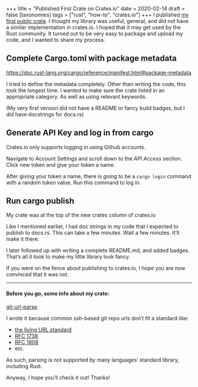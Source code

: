 +++
title = "Published First Crate on Crates.io"
date = 2020-02-14
draft = false 
[taxonomies]
tags = ["rust", "how-to", "crates.io"]
+++
I published [my first public crate](https://crates.io/crates/git-url-parse). I thought my library was useful, general, and did not have a similar implementation in crates.io. I hoped that it may get used by the Rust community. It turned out to be very easy to package and upload my code, and I wanted to share my process.

## Complete Cargo.toml with package metadata

https://doc.rust-lang.org/cargo/reference/manifest.html#package-metadata

I tried to define the metadata completely. Other than writing the code, this took the longest time. I wanted to make sure the crate listed in an appropriate category. As well as using relevant keywords.

(My very first version did not have a README or fancy build badges, but I did have docstrings for docs.rs)

## Generate API Key and log in from cargo

Crates.io only supports logging in using Github accounts.

Navigate to Account Settings and scroll down to the *API Access* section. Click new token and give your token a name.

After giving your token a name, there is going to be a `cargo login` command with a random token value. Run this command to log in.

## Run cargo publish

My crate was at the top of the new crates column of crates.io

Like I mentioned earlier, I had doc strings in my code that I expected to publish to docs.rs. This can take a few minutes. Wait a few minutes. It’ll make it there.

I later followed up with writing a complete README.md, and added badges. That’s all it took to make my little library look fancy.

If you were on the fence about publishing to crates.io, I hope you are now convinced that it was not.

---

#### Before you go, some info about my crate:
[git-url-parse](https://crates.io/crates/git-url-parse).

I wrote it because common ssh-based git repo urls don’t fit a standard like:
* [the living URL standard](https://url.spec.whatwg.org/)
* [RFC 1738](https://tools.ietf.org/html/rfc1738)
* [RFC 1808](https://tools.ietf.org/html/rfc1808.html)
* etc.

As such, parsing is not supported by many languages’ standard library, including Rust.

Anyway, I hope you'll check it out! Thanks!